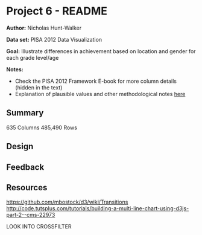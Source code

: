 # Project 6 - README
**Author:** Nicholas Hunt-Walker

**Data set:** PISA 2012 Data Visualization

**Goal:** Illustrate differences in achievement based on location and gender for each grade level/age

**Notes:** 

- Check the PISA 2012 Framework E-book for more column details (hidden in the text)
- Explanation of plausible values and other methodological notes [here](https://nces.ed.gov/surveys/pisa/pisa2012/pisa2012highlights_9e.asp)

## Summary
635 Columns
485,490 Rows


## Design

## Feedback

## Resources
https://github.com/mbostock/d3/wiki/Transitions
http://code.tutsplus.com/tutorials/building-a-multi-line-chart-using-d3js-part-2--cms-22973

LOOK INTO CROSSFILTER